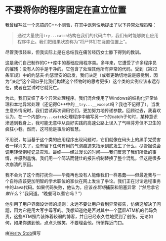 # 不要将你的程序固定在直立位置

我曾经写过一个恶搞的C++小测验，在其中讽刺性地提出了以下异常处理策略：

> 通过大量使用`try...catch`结构在我们的代码库中，我们有时能够防止应用程序中止。我们把结果状态称为“将尸体钉在竖直位置上”。

尽管我很轻率，但我实际上是在总结我在痛苦经历女士膝下得到的教训。

这是我们自己制作的C++库中的基础应用程序类。多年来，它遭受了许多程序员的摧残：没有人的手是干净的。它包含了处理其他所有异常的代码。受到《第22条军规》中的约瑟夫·约瑟里安的启发，我们决定（或者更确切地说是感觉到，因为“决定”这个词似乎比我们构建这个怪物时的思考更多）这个类的实例应该永远存在，或者在尝试时它就死亡。

为此，我们交织了多个异常处理程序。我们混合使用了Windows的结构化异常处理和本地异常处理（还记得C++中的`__try...__except`吗？我也不记得了）。当发生意外情况时，我们尝试再次调用它们，更加努力地传递参数。回顾过去，我喜欢认为，在一个内部`try...catch`处理程序中编写另一个的catch子句时，某种意识渗透到我身上，我可能无意中从良好实践的高速公路上误入了气味芬芳但不卫生的疯狂小巷。然而，这可能是事后的智慧。

不用说，每当基于这个类的应用程序出现问题时，它们就像在码头上的黑手党受害者一样消失了，没有留下任何有用的气泡痕迹来指示到底发生了什么，尽管据说会调用转储例程记录灾难。最终——经过漫长的时间——我们反思了我们所做的事情，并感到羞愧。我们用一个简洁而健壮的报告机制替换了整个混乱。但这是很多次崩溃的原因。

我不会为了这个而打扰你——毕竟再也没有人能像我们一样愚蠢——但最近我与一个自称应该更加明智的学术职位的家伙在网上发生了争论。我们正在讨论远程事务中的Java代码。如果代码失败，他认为，应该*在现场*捕获和阻塞异常（“然后拿它*做什么*？”我问道。“晚餐可以煮它吗？”）

他引用了用户界面设计师的规则：永远不要让用户看到异常报告，仿佛这解决了问题，因为它是用大写字母写的。我想知道他是否对其中一个蓝屏ATM机的代码负责，这些ATM照片装饰着较弱的博客，并且已经永久性地受到了创伤。无论如何，如果你遇到他，点点头微笑，不要理会他，悄悄靠近门口。

由[Verity Stob](http://programmer.97things.oreilly.com/wiki/index.php/Verity_Stob)撰写

